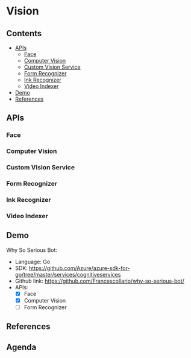 # Vision <!-- omit in TOC -->

## Contents <!-- omit in TOC -->

- [APIs](#apis)
  - [Face](#face)
  - [Computer Vision](#computer-vision)
  - [Custom Vision Service](#custom-vision-service)
  - [Form Recognizer](#form-recognizer)
  - [Ink Recognizer](#ink-recognizer)
  - [Video Indexer](#video-indexer)
- [Demo](#demo)
- [References](#references)

## APIs
### Face
### Computer Vision
### Custom Vision Service
### Form Recognizer
### Ink Recognizer
### Video Indexer

## Demo

Why So Serious Bot:
- Language: Go
- SDK: https://github.com/Azure/azure-sdk-for-go/tree/master/services/cognitiveservices
- Github link: https://github.com/FrancescoIlario/why-so-serious-bot/
- APIs:
  - [x] Face
  - [x] Computer Vision
  - [ ] Form Recognizer

## References

## Agenda <!-- omit in TOC -->